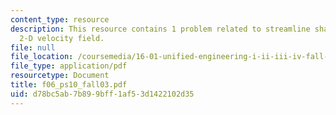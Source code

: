 ```yaml
---
content_type: resource
description: This resource contains 1 problem related to streamline shapes of the
  2-D velocity field.
file: null
file_location: /coursemedia/16-01-unified-engineering-i-ii-iii-iv-fall-2005-spring-2006/d78bc5ab7b899bff1af53d1422102d35_f06_ps10_fall03.pdf
file_type: application/pdf
resourcetype: Document
title: f06_ps10_fall03.pdf
uid: d78bc5ab-7b89-9bff-1af5-3d1422102d35
---
```


